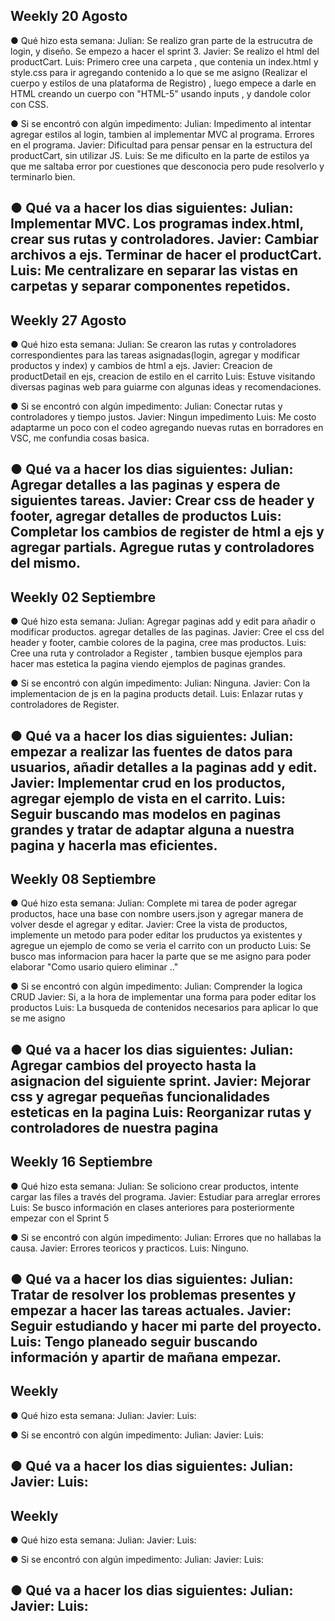 Weekly 20 Agosto
----------------------------------------------------------------------------------------------------------------------------------------------------------------------
● Qué hizo esta semana:
Julian: Se realizo gran parte de la estrucutra de login, y diseño. Se empezo a hacer el sprint 3.
Javier: Se realizo el html del productCart.
Luis: Primero cree una carpeta , que contenia un index.html y style.css para ir agregando contenido a lo que se me asigno (Realizar el cuerpo y estilos de una plataforma de Registro) , luego empece a darle en HTML creando un cuerpo con "HTML-5" usando inputs , y dandole color con CSS. 

● Si se encontró con algún impedimento:
Julian: Impedimento al intentar agregar estilos al login, tambien al implementar MVC al programa. Errores en el programa.
Javier: Dificultad para pensar pensar en la estructura del productCart, sin utilizar JS.
Luis: Se me dificulto en la parte de estilos ya que me saltaba error por cuestiones que desconocia pero pude resolverlo y terminarlo bien.

● Qué va a hacer los dias siguientes:
Julian: Implementar MVC. Los programas index.html, crear sus rutas y controladores.
Javier: Cambiar archivos a ejs. Terminar de hacer el productCart.
Luis: Me centralizare en separar las vistas en carpetas y separar componentes repetidos.
----------------------------------------------------------------------------------------------------------------------------------------------------------------------

Weekly 27 Agosto
----------------------------------------------------------------------------------------------------------------------------------------------------------------------
● Qué hizo esta semana:
Julian: Se crearon las rutas y controladores correspondientes para las tareas asignadas(login, agregar y modificar productos y index) y cambios de html a ejs.
Javier: Creacion de productDetail en ejs, creacion de estilo en el carrito
Luis: Estuve visitando diversas paginas web para guiarme con algunas ideas y recomendaciones.

● Si se encontró con algún impedimento:
Julian: Conectar rutas y controladores y tiempo justos.
Javier: Ningun impedimento 
Luis: Me costo adaptarme un poco con el codeo agregando nuevas rutas en borradores en VSC, me confundia cosas basica.

● Qué va a hacer los dias siguientes:
Julian: Agregar detalles a las paginas y espera de siguientes tareas.
Javier: Crear css de header y footer, agregar detalles de productos
Luis: Completar los cambios de register de html a ejs y agregar partials. Agregue rutas y controladores del mismo.
----------------------------------------------------------------------------------------------------------------------------------------------------------------------

Weekly 02 Septiembre
----------------------------------------------------------------------------------------------------------------------------------------------------------------------
● Qué hizo esta semana:
Julian: Agregar paginas add y edit para añadir o modificar productos. agregar detalles de las paginas.
Javier: Cree el css del header y footer, cambie colores de la pagina, cree mas productos.
Luis: Cree una ruta y controlador a Register , tambien busque ejemplos para hacer mas estetica la pagina viendo ejemplos de paginas grandes.

● Si se encontró con algún impedimento:
Julian: Ninguna.
Javier: Con la implementacion de js en la pagina products detail.
Luis: Enlazar rutas y controladores de Register.

● Qué va a hacer los dias siguientes:
Julian: empezar a realizar las fuentes de datos para usuarios, añadir detalles a la paginas add y edit.
Javier: Implementar crud en los productos, agregar ejemplo de vista en el carrito.
Luis: Seguir buscando mas modelos en paginas grandes y tratar de adaptar alguna a nuestra pagina y hacerla mas eficientes.
----------------------------------------------------------------------------------------------------------------------------------------------------------------------

Weekly 08 Septiembre
----------------------------------------------------------------------------------------------------------------------------------------------------------------------
● Qué hizo esta semana:
Julian: Complete mi tarea de poder agregar productos, hace una base con nombre users.json y agregar manera de volver desde el agregar y editar.
Javier: Cree la vista de productos, implemente un metodo para poder editar los pruductos ya existentes y agregue un ejemplo de como se veria el carrito con un producto
Luis: Se busco mas informacion para hacer la parte que se me asigno para poder elaborar "Como usario quiero eliminar .."

● Si se encontró con algún impedimento:
Julian: Comprender la logica CRUD
Javier: Si, a la hora de implementar una forma para poder editar los productos
Luis: La busqueda de contenidos necesarios para aplicar lo que se me asigno 

● Qué va a hacer los dias siguientes:
Julian: Agregar cambios del proyecto hasta la asignacion del siguiente sprint.
Javier: Mejorar css y agregar pequeñas funcionalidades esteticas en la pagina
Luis: Reorganizar rutas y controladores de nuestra pagina
----------------------------------------------------------------------------------------------------------------------------------------------------------------------

Weekly 16 Septiembre
----------------------------------------------------------------------------------------------------------------------------------------------------------------------
● Qué hizo esta semana:
Julian: Se soliciono crear productos, intente cargar las files a través del programa.
Javier: Estudiar para arreglar errores
Luis: Se busco información en clases anteriores para posteriormente empezar con el Sprint 5

● Si se encontró con algún impedimento:
Julian: Errores que no hallabas la causa.
Javier: Errores teoricos y practicos.
Luis: Ninguno.

● Qué va a hacer los dias siguientes:
Julian: Tratar de resolver los problemas presentes y empezar a hacer las tareas actuales.
Javier: Seguir estudiando y hacer mi parte del proyecto.
Luis: Tengo planeado seguir buscando información y apartir de mañana empezar.
----------------------------------------------------------------------------------------------------------------------------------------------------------------------

Weekly 
----------------------------------------------------------------------------------------------------------------------------------------------------------------------
● Qué hizo esta semana:
Julian: 
Javier: 
Luis: 

● Si se encontró con algún impedimento:
Julian: 
Javier: 
Luis: 

● Qué va a hacer los dias siguientes:
Julian: 
Javier: 
Luis: 
----------------------------------------------------------------------------------------------------------------------------------------------------------------------

Weekly 
----------------------------------------------------------------------------------------------------------------------------------------------------------------------
● Qué hizo esta semana:
Julian: 
Javier: 
Luis: 

● Si se encontró con algún impedimento:
Julian: 
Javier: 
Luis: 

● Qué va a hacer los dias siguientes:
Julian: 
Javier: 
Luis: 
----------------------------------------------------------------------------------------------------------------------------------------------------------------------